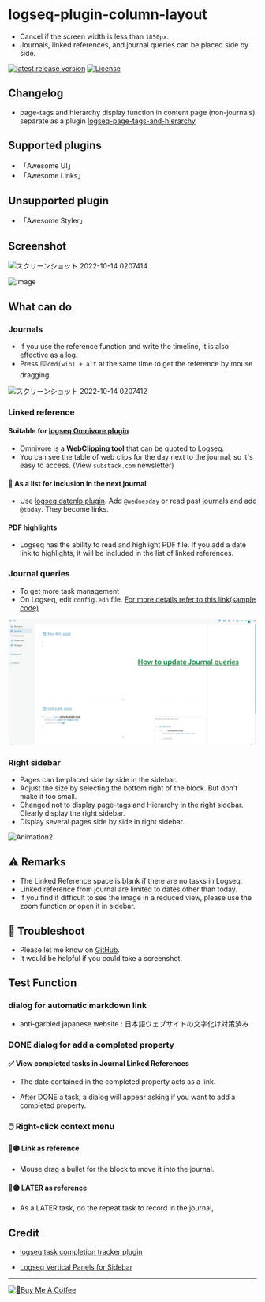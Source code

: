 # logseq-plugin-column-layout

- Cancel if the screen width is less than `1850px`.
- Journals, linked references, and journal queries can be placed side by side.

[![latest release version](https://img.shields.io/github/v/release/YU000jp/Logseq-column-Layout)](https://github.com/YU000jp/Logseq-column-Layout/releases)
[![License](https://img.shields.io/github/license/YU000jp/Logseq-column-Layout?color=blue)](https://github.com/YU000jp/Logseq-column-Layout/blob/main/LICENSE)

## Changelog
- page-tags and hierarchy display function in content page (non-journals) separate as a plugin [logseq-page-tags-and-hierarchy](https://github.com/YU000jp/logseq-page-tags-and-hierarchy)

## Supported plugins

- 「Awesome UI」
- 「Awesome Links」

## Unsupported plugin

- 「Awesome Styler」

## Screenshot

![スクリーンショット 2022-10-14 0207414](https://user-images.githubusercontent.com/111847207/195663729-7c979e9e-9309-4f0b-9766-581778c5aaa7.png)

![image](https://user-images.githubusercontent.com/111847207/211182685-4f5f7600-786f-4d5c-80f3-0e6d0b9d4239.png)

## What can do

### Journals

- If you use the reference function and write the timeline, it is also effective as a log.
- Press ⌨️`cmd(win) + alt` at the same time to get the reference by mouse dragging.

![スクリーンショット 2022-10-14 0207412](https://user-images.githubusercontent.com/111847207/195662824-35aecadd-c404-42a8-82eb-54ffc628c321.png)

### Linked reference

#### Suitable for [logseq Omnivore plugin](https://github.com/omnivore-app/logseq-omnivore)

- Omnivore is a **WebClipping tool** that can be quoted to Logseq.
- You can see the table of web clips for the day next to the journal, so it's easy to access. (View `substack.com` newsletter)

#### 📅 As a list for inclusion in the next journal

- Use [logseq datenlp plugin](https://github.com/hkgnp/logseq-datenlp-plugin). Add `@wednesday` or read past journals and add `@today`. They become links.

#### PDF highlights
- Logseq has the ability to read and highlight PDF file. If you add a date link to highlights, it will be included in the list of linked references.

### Journal queries

- To get more task management
- On Logseq, edit `config.edn` file. [For more details refer to this link(sample code)](https://github.com/YU000jp/logseq-default-queries-journals)

![Animation1](img/journal-queries-demo.gif)

### Right sidebar

- Pages can be placed side by side in the sidebar.
- Adjust the size by selecting the bottom right of the block. But don't make it too small.
- Changed not to display page-tags and Hierarchy in the right sidebar. Clearly display the right sidebar.
- Display several pages side by side in right sidebar.

![Animation2](https://user-images.githubusercontent.com/111847207/200146804-e0e53c12-933a-417e-b19a-e9e782e1c492.gif)

## ⚠️ Remarks

- The Linked Reference space is blank if there are no tasks in Logseq.
- Linked reference from journal are limited to dates other than today.
- If you find it difficult to see the image in a reduced view, please use the zoom function or open it in sidebar.

## 🚧 Troubleshoot

- Please let me know on [GitHub](https://github.com/YU000jp/Logseq-column-Layout/issues).
- It would be helpful if you could take a screenshot.

## Test Function

### dialog for automatic markdown link

- anti-garbled japanese website : 日本語ウェブサイトの文字化け対策済み

### DONE dialog for add a completed property

#### ✅ View completed tasks in Journal Linked References

- The date contained in the completed property acts as a link.

- After DONE a task, a dialog will appear asking if you want to add a completed property.

### 🖱️ Right-click context menu

#### 🔵🟣 Link as reference

- Mouse drag a bullet for the block to move it into the journal.

#### 🔵🟣 LATER as reference

- As a LATER task, do the repeat task to record in the journal,

## Credit

- [logseq task completion tracker plugin](https://github.com/DimitryDushkin/logseq-plugin-task-check-date)

- [Logseq Vertical Panels for Sidebar](https://github.com/r-hegde/logseq-vertical-panels)

---

<a href="https://www.buymeacoffee.com/yu000japan" target="_blank"><img src="https://cdn.buymeacoffee.com/buttons/v2/default-violet.png" alt="🍌Buy Me A Coffee" style="height: 42px;width: 152px" ></a>
